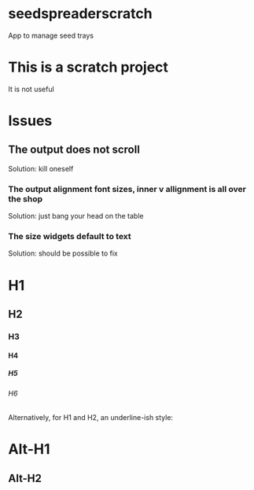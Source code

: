 # seedspreaderscratch
App to manage seed trays

# This is a scratch project
It is not useful

# Issues

## The output does not scroll

Solution: kill oneself

### The output alignment font sizes, inner v allignment is all over the shop

Solution: just bang your head on the table

### The size widgets default to text

Solution: should be possible to fix

# H1
## H2
### H3
#### H4
##### H5
###### H6

Alternatively, for H1 and H2, an underline-ish style:

Alt-H1
======

Alt-H2
------
